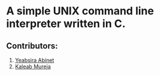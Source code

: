 # A simple UNIX command line interpreter written in C.

## Contributors:

1. [Yeabsira Abinet](https://github.com/yabbby) 
2. [Kaleab Mureja](https://github.com/Kaleab1993)
